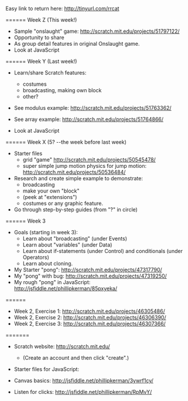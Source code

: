 Easy link to return here:
http://tinyurl.com/rrcat

====== Week Z (This week!)
* Sample "onslaught" game: http://scratch.mit.edu/projects/51797122/
* Opportunity to share
* As group detail features in original Onslaught game.
* Look at JavaScript

====== Week Y (Last week!)
* Learn/share Scratch features:
	* costumes
	* broadcasting, making own block
	* other?

* See modulus example: http://scratch.mit.edu/projects/51763362/
* See array example: http://scratch.mit.edu/projects/51764866/
* Look at JavaScript

====== Week X (5? --the week before last week)
* Starter files
	* grid "game" http://scratch.mit.edu/projects/50545478/
	* super simple jump motion physics for jump motion: http://scratch.mit.edu/projects/50536484/
* Research and create simple example to demonstrate:
	* broadcasting
	* make your own "block" 
	* (peek at "extensions")
	* costumes or any graphic feature.
* Go through step-by-step guides (from "?" in circle)




====== Week 3
* Goals (starting in week 3): 
	* Learn about "broadcasting" (under Events)
	* Learn about "variables" (under Data)
	* Learn about if-statements (under Control) and conditionals (under Operators)
	* Learn about cloning.
* My Starter "pong": http://scratch.mit.edu/projects/47317790/
* My "pong" with bug: http://scratch.mit.edu/projects/47319250/
* My rough "pong" in JavaScript: http://jsfiddle.net/phillipkerman/85pxyeka/

======
* Week 2, Exercise 1: http://scratch.mit.edu/projects/46305486/
* Week 2, Exercise 2: http://scratch.mit.edu/projects/46306390/
* Week 2, Exercise 3: http://scratch.mit.edu/projects/46307366/


=======
* Scratch website: http://scratch.mit.edu/
	* (Create an account and then click "create".)


* Starter files for JavaScript:
* Canvas basics: http://jsfiddle.net/phillipkerman/3ywrf1cy/
* Listen for clicks: http://jsfiddle.net/phillipkerman/RpMvY/

